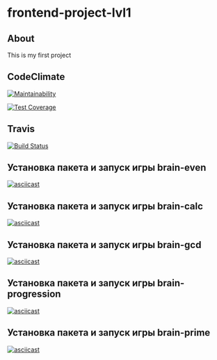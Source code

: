 # frontend-project-lvl1


## About

This is my first project

## CodeClimate

[![Maintainability](https://api.codeclimate.com/v1/badges/a99a88d28ad37a79dbf6/maintainability)](https://codeclimate.com/github/codeclimate/codeclimate/maintainability)

[![Test Coverage](https://api.codeclimate.com/v1/badges/a99a88d28ad37a79dbf6/test_coverage)](https://codeclimate.com/github/codeclimate/codeclimate/test_coverage)

## Travis

[![Build Status](https://travis-ci.org/kazakova-liza/frontend-project-lvl1.svg?branch=master)](https://travis-ci.org/kazakova-liza/frontend-project-lvl1)

## Установка пакета и запуск игры brain-even

[![asciicast](https://asciinema.org/a/wFxOh9G0waheWp7FY3E2uYt5V.svg)](https://asciinema.org/a/wFxOh9G0waheWp7FY3E2uYt5V)


## Установка пакета и запуск игры brain-calc

[![asciicast](https://asciinema.org/a/9B9KSgdA2IyfirHtuvUvl6Y3q.svg)](https://asciinema.org/a/9B9KSgdA2IyfirHtuvUvl6Y3q)


## Установка пакета и запуск игры brain-gcd

[![asciicast](https://asciinema.org/a/xid6ZpuU8s1rKOuG9TuijLr8h.svg)](https://asciinema.org/a/xid6ZpuU8s1rKOuG9TuijLr8h)


## Установка пакета и запуск игры brain-progression
[![asciicast](https://asciinema.org/a/2h4XKaW70qUwIEKZb94E9912w.svg)](https://asciinema.org/a/2h4XKaW70qUwIEKZb94E9912w)


## Установка пакета и запуск игры brain-prime
[![asciicast](https://asciinema.org/a/oZkgIqvZ6kVS2NZbWPUx0r4Qm.svg)](https://asciinema.org/a/oZkgIqvZ6kVS2NZbWPUx0r4Qm)
